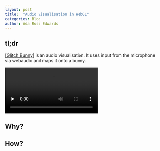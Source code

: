 ```yaml
---
layout: post
title:  "Audio visualisation in WebGL"
categories: Blog
author: Ada Rose Edwards
---
```

## tl;dr
[[Glitch Bunny]](https://1am.club/~ada/cardboard/) is an audio visualisation. It uses input from the microphone via webaudio and maps it onto a bunny.

<video class="gallery-item" src="/post_resources/BunnyBunny.webm" preload="none" autoplay="false" loop="true" controls="controls">
	Sorry it appears webm is not supported in your browser.
</video>

## Why?

## How?
